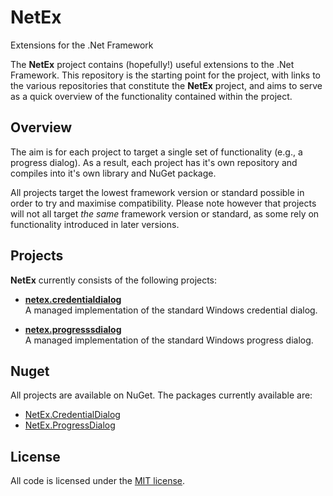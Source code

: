 # NetEx
Extensions for the .Net Framework

The **NetEx** project contains (hopefully!) useful extensions to the .Net Framework. This repository is the starting point for the project, with links to the various repositories that constitute the **NetEx** project, and aims to serve as a quick overview of the functionality contained within the project.

## Overview
The aim is for each project to target a single set of functionality (e.g., a progress dialog). As a result, each project has it's own repository and compiles into it's own library and NuGet package.

All projects target the lowest framework version or standard possible in order to try and maximise compatibility. Please note however that projects will not all target *the same* framework version or standard, as some rely on functionality introduced in later versions.

## Projects
**NetEx** currently consists of the following projects:

* **[netex.credentialdialog](https://github.com/Peckmore/netex.credentialdialog)**  
A managed implementation of the standard Windows credential dialog.

* **[netex.progresssdialog](https://github.com/Peckmore/netex.progressdialog)**  
A managed implementation of the standard Windows progress dialog.

## Nuget

All projects are available on NuGet. The packages currently available are:

* [NetEx.CredentialDialog](https://www.nuget.org/packages/NetEx-CredentialDialog/)
* [NetEx.ProgressDialog](https://www.nuget.org/packages/NetEx-ProgressDialog/)

##  License

All code is licensed under the [MIT license](https://github.com/Peckmore/NetEx/blob/master/LICENSE).
